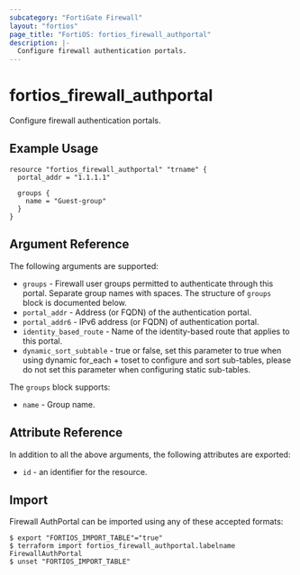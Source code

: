 ```yaml
---
subcategory: "FortiGate Firewall"
layout: "fortios"
page_title: "FortiOS: fortios_firewall_authportal"
description: |-
  Configure firewall authentication portals.
---
```


# fortios_firewall_authportal
Configure firewall authentication portals.

## Example Usage

```hcl
resource "fortios_firewall_authportal" "trname" {
  portal_addr = "1.1.1.1"

  groups {
    name = "Guest-group"
  }
}
```

## Argument Reference


The following arguments are supported:

* `groups` - Firewall user groups permitted to authenticate through this portal. Separate group names with spaces. The structure of `groups` block is documented below.
* `portal_addr` - Address (or FQDN) of the authentication portal.
* `portal_addr6` - IPv6 address (or FQDN) of authentication portal.
* `identity_based_route` - Name of the identity-based route that applies to this portal.
* `dynamic_sort_subtable` - true or false, set this parameter to true when using dynamic for_each + toset to configure and sort sub-tables, please do not set this parameter when configuring static sub-tables.

The `groups` block supports:

* `name` - Group name.


## Attribute Reference

In addition to all the above arguments, the following attributes are exported:
* `id` - an identifier for the resource.

## Import

Firewall AuthPortal can be imported using any of these accepted formats:
```
$ export "FORTIOS_IMPORT_TABLE"="true"
$ terraform import fortios_firewall_authportal.labelname FirewallAuthPortal
$ unset "FORTIOS_IMPORT_TABLE"
```
